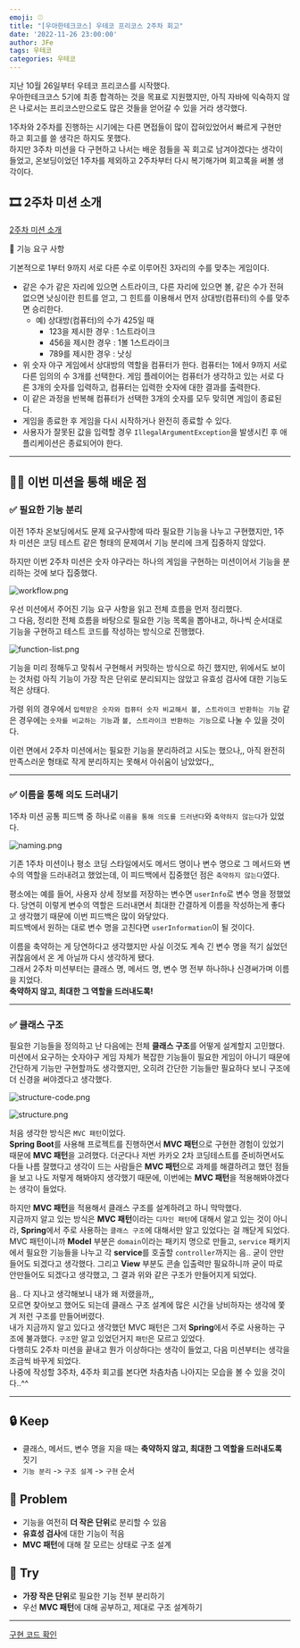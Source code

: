 ```yaml
---
emoji: ⚾
title: "[우아한테크코스] 우테코 프리코스 2주차 회고"
date: '2022-11-26 23:00:00'
author: JFe
tags: 우테코
categories: 우테코
---
```


지난 10월 26일부터 우테코 프리코스를 시작했다.  
우아한테크코스 5기에 최종 합격하는 것을 목표로 지원했지만, 아직 자바에 익숙하지 않은 나로서는 프리코스만으로도 많은 것들을 얻어갈 수 있을 거라 생각했다.  

1주차와 2주차를 진행하는 시기에는 다른 면접들이 많이 잡혀있었어서 빠르게 구현만 하고 회고를 쓸 생각은 하지도 못했다.  
하지만 3주차 미션을 다 구현하고 나서는 배운 점들을 꼭 회고로 남겨야겠다는 생각이 들었고, 온보딩이었던 1주차를 제외하고 2주차부터 다시 복기해가며 회고록을 써볼 생각이다.

## 🎞 2주차 미션 소개

[2주차 미션 소개](https://github.com/woowacourse-precourse/java-baseball)  


🚀 기능 요구 사항

기본적으로 1부터 9까지 서로 다른 수로 이루어진 3자리의 수를 맞추는 게임이다.

- 같은 수가 같은 자리에 있으면 스트라이크, 다른 자리에 있으면 볼, 같은 수가 전혀 없으면 낫싱이란 힌트를 얻고, 그 힌트를 이용해서 먼저 상대방(컴퓨터)의 수를 맞추면 승리한다.
    - 예) 상대방(컴퓨터)의 수가 425일 때
        - 123을 제시한 경우 : 1스트라이크
        - 456을 제시한 경우 : 1볼 1스트라이크
        - 789를 제시한 경우 : 낫싱
- 위 숫자 야구 게임에서 상대방의 역할을 컴퓨터가 한다. 컴퓨터는 1에서 9까지 서로 다른 임의의 수 3개를 선택한다. 게임 플레이어는 컴퓨터가 생각하고 있는 서로 다른 3개의 숫자를 입력하고, 컴퓨터는 입력한 숫자에 대한
  결과를 출력한다.
- 이 같은 과정을 반복해 컴퓨터가 선택한 3개의 숫자를 모두 맞히면 게임이 종료된다.
- 게임을 종료한 후 게임을 다시 시작하거나 완전히 종료할 수 있다.
- 사용자가 잘못된 값을 입력할 경우 `IllegalArgumentException`을 발생시킨 후 애플리케이션은 종료되어야 한다.

---

## 👨‍💻 이번 미션을 통해 배운 점

### ✅ 필요한 기능 분리

이전 1주차 온보딩에서도 문제 요구사항에 따라 필요한 기능을 나누고 구현했지만, 1주차 미션은 코딩 테스트 같은 형태의 문제여서 기능 분리에 크게 집중하지 않았다.  

하지만 이번 2주차 미션은 숫자 야구라는 하나의 게임을 구현하는 미션이어서 기능을 분리하는 것에 보다 집중했다.  

![workflow.png](workflow.png)

우선 미션에서 주어진 기능 요구 사항을 읽고 전체 흐름을 먼저 정리했다.  
그 다음, 정리한 전체 흐름을 바탕으로 필요한 기능 목록을 뽑아내고, 하나씩 순서대로 기능을 구현하고 테스트 코드를 작성하는 방식으로 진행했다.  

![function-list.png](function-list.png)

기능을 미리 정해두고 맞춰서 구현해서 커밋하는 방식으로 하긴 했지만, 위에서도 보이는 것처럼 아직 기능이 가장 작은 단위로 분리되지는 않았고 유효성 검사에 대한 기능도 적은 상태다.  

가령 위의 경우에서 `입력받은 숫자와 컴퓨터 숫자 비교해서 볼, 스트라이크 반환하는 기능` 같은 경우에는 `숫자를 비교하는 기능`과 `볼, 스트라이크 반환하는 기능`으로 나눌 수 있을 것이다.  

이런 면에서 2주차 미션에서는 필요한 기능을 분리하려고 시도는 했으나,, 아직 완전히 만족스러운 형태로 작게 분리하지는 못해서 아쉬움이 남았었다,,  

---

### ✅ 이름을 통해 의도 드러내기

1주차 미션 공통 피드백 중 하나로 `이름을 통해 의도를 드러낸다`와 `축약하지 않는다`가 있었다.  

![naming.png](naming.png)

기존 1주차 미션이나 평소 코딩 스타일에서도 메서드 명이나 변수 명으로 그 메서드와 변수의 역할을 드러내려고 했었는데, 이 피드백에서 집중했던 점은 `축약하지 않는다`였다.  

평소에는 예를 들어, 사용자 상세 정보를 저장하는 변수면 `userInfo`로 변수 명을 정했었다. 당연히 이렇게 변수의 역할은 드러내면서 최대한 간결하게 이름을 작성하는게 좋다고 생각했기 때문에 이번 피드백은 많이 와닿았다.  
피드백에서 원하는 대로 변수 명을 고친다면 `userInformation`이 될 것이다.  

이름을 축약하는 게 당연하다고 생각했지만 사실 이것도 계속 긴 변수 명을 적기 싫었던 귀찮음에서 온 게 아닐까 다시 생각하게 됐다.  
그래서 2주차 미션부터는 클래스 명, 메서드 명, 변수 명 전부 하나하나 신경써가며 이름을 지었다.  
**축약하지 않고, 최대한 그 역할을 드러내도록!**

---

### ✅ 클래스 구조

필요한 기능들을 정의하고 난 다음에는 전체 **클래스 구조**를 어떻게 설계할지 고민했다.  
미션에서 요구하는 숫자야구 게임 자체가 복잡한 기능들이 필요한 게임이 아니기 때문에 간단하게 기능만 구현할까도 생각했지만, 오히려 간단한 기능들만 필요하다 보니 구조에 더 신경을 써야겠다고 생각했다.  

![structure-code.png](structure-code.png)

![structure.png](structure.png)

처음 생각한 방식은 `MVC 패턴`이었다.  
**Spring Boot**를 사용해 프로젝트를 진행하면서 **MVC 패턴**으로 구현한 경험이 있었기 때문에 **MVC 패턴**을 고려했다. 더군다나 저번 카카오 2차 코딩테스트를 준비하면서도 다들 나름 잘했다고 생각이 드는 사람들은 **MVC 패턴**으로 과제를 해결하려고 했던 점들을 보고 나도 저렇게 해봐야지 생각했기 때문에, 이번에는 **MVC 패턴**을 적용해봐야겠다는 생각이 들었다.  

하지만 **MVC 패턴**을 적용해서 클래스 구조를 설계하려고 하니 막막했다.  
지금까지 알고 있는 방식은 **MVC 패턴**이라는 `디자인 패턴`에 대해서 알고 있는 것이 아니라, **Spring**에서 주로 사용하는 `클래스 구조`에 대해서만 알고 있었다는 걸 깨닫게 되었다.  
MVC 패턴이니까 **Model** 부분은 `domain`이라는 패키지 명으로 만들고, `service` 패키지에서 필요한 기능들을 나누고 각 **service**를 호출할 `controller`까지는 음.. 굳이 안만들어도 되겠다고 생각했다. 그리고 **View** 부분도 콘솔 입출력만 필요하니까 굳이 따로 안만들어도 되겠다고 생각했고, 그 결과 위와 같은 구조가 만들어지게 되었다.  

음.. 다 지나고 생각해보니 내가 왜 저랬을까,,  
모르면 찾아보고 했어도 되는데 클래스 구조 설계에 많은 시간을 낭비하자는 생각에 쫓겨 저런 구조를 만들어버렸다.  
내가 지금까지 알고 있다고 생각했던 MVC 패턴은 그저 **Spring**에서 주로 사용하는 구조에 불과했다. `구조`만 알고 있었던거지 `패턴`은 모르고 있었다.  
다행히도 2주차 미션을 끝내고 뭔가 이상하다는 생각이 들었고, 다음 미션부터는 생각을 조금씩 바꾸게 되었다.  
나중에 작성할 3주차, 4주차 회고를 본다면 차츰차츰 나아지는 모습을 볼 수 있을 것이다..^^


---


## 🔒 Keep

- 클래스, 메서드, 변수 명을 지을 때는 **축약하지 않고, 최대한 그 역할을 드러내도록** 짓기  
- `기능 분리` -> `구조 설계` -> `구현` 순서  


## 🚧 Problem

- 기능을 여전히 **더 작은 단위**로 분리할 수 있음  
- **유효성 검사**에 대한 기능이 적음  
- **MVC 패턴**에 대해 잘 모르는 상태로 구조 설계  


## 🎯 Try

- **가장 작은 단위**로 필요한 기능 전부 분리하기  
- 우선 **MVC 패턴**에 대해 공부하고, 제대로 구조 설계하기  

---

[구현 코드 확인](https://github.com/Go-Jaecheol/java-baseball/tree/Go-Jaecheol)  


```toc
```